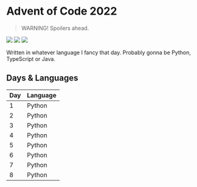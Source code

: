 # Advent of Code 2022
> WARNING! Spoilers ahead.

![](https://img.shields.io/badge/day%20📅-7-blue)
![](https://img.shields.io/badge/stars%20⭐-14-yellow)
![](https://img.shields.io/badge/days%20completed-7-red)

Written in whatever language I fancy that day. Probably gonna be Python, TypeScript or Java.

## Days & Languages

| Day | Language |
| --- | -------- |
|  1  | Python   |
|  2  | Python   |
|  3  | Python   |
|  4  | Python   |
|  5  | Python   |
|  6  | Python   |
|  7  | Python   |
|  8  | Python   |